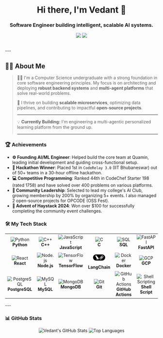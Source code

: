 <h1 align="center">Hi there, I'm Vedant 👋</h1>

<h3 align="center">Software Engineer building intelligent, scalable AI systems.</h3>

<p align="center">
  <a href="https://linkedin.com/in/thevedantyadav" target="_blank"><img src="https://img.shields.io/badge/LinkedIn-0077B5?style=for-the-badge&logo=linkedin&logoColor=white" height="30"></a>
  <a href="mailto:v010010001@gmail.com"><img src="https://img.shields.io/badge/Email-EA4335?style=for-the-badge&logo=gmail&logoColor=white" height="30"></a>
</p>
<br>
---

## 🙋‍♂️ About Me

> 👨‍💻 I'm a Computer Science undergraduate with a strong foundation in core software engineering principles. My focus is on architecting and deploying **robust backend systems** and **multi-agent platforms** that solve real-world problems.
>
> 🚀 I thrive on building **scalable microservices**, optimizing data pipelines, and contributing to impactful **open-source projects**.
>
>---
>
> 💡 **Currently Building:** I'm engineering a multi-agentic personalized learning platform from the ground up.
>
>---

### 🏆 Achievements

* **⚙️ Founding AI/ML Engineer**: Helped build the core team at Quamin, leading initial development and guiding cross-functional setup. 
* **🥇 Hackathon Winner**: Placed 1st in `CodeRelay 3.0` (IIT Bhubaneswar) out of 50+ teams in a 30-hour offline hackathon. 
* **💻 Competitive Programming**: Ranked 44th in CodeChef Starter 198 (rated 1758)  and have solved over 400 problems on various platforms. 
* **👥 Community Leadership**: Selected to lead my college's AI Club, growing membership by 200% by organizing 5+ events.  I also managed 2 open-source projects for OPCODE (OSS Fest). 
* **🎉 Advent of Haystack 2024**: Won over $100 for successfully completing the community event challenges. 

### 🛠️ My Tech Stack

<table>
  <tr>
    <td align="center" width="120">
      <img src="https://cdn.jsdelivr.net/gh/devicons/devicon/icons/python/python-original.svg" width="40" height="40" alt="Python" />
      <br><strong>Python</strong>
    </td>
    <td align="center" width="120">
      <img src="https://cdn.jsdelivr.net/gh/devicons/devicon/icons/cplusplus/cplusplus-original.svg" width="40" height="40" alt="C++" />
      <br><strong>C++</strong>
    </td>
    <td align="center" width="120">
      <img src="https://cdn.jsdelivr.net/gh/devicons/devicon/icons/javascript/javascript-original.svg" width="40" height="40" alt="JavaScript" />
      <br><strong>JavaScript</strong>
    </td>
    <td align="center" width="120">
      <img src="https://cdn.jsdelivr.net/gh/devicons/devicon/icons/c/c-original.svg" width="40" height="40" alt="C" />
      <br><strong>C</strong>
    </td>
    <td align="center" width="120">
      <img src="https://cdn.jsdelivr.net/gh/devicons/devicon/icons/sqldeveloper/sqldeveloper-original.svg" width="40" height="40" alt="SQL" />
      <br><strong>SQL</strong>
    </td>
     <td align="center" width="120">
      <img src="https://github.com/gilbarbara/logos/blob/main/logos/fastapi-icon.svg" width="40" height="40" alt="FastAPI" />
      <br><strong>FastAPI</strong>
    </td>
  </tr>
  <tr>
    <td align="center" width="120">
      <img src="https://cdn.jsdelivr.net/gh/devicons/devicon/icons/react/react-original.svg" width="40" height="40" alt="React" />
      <br><strong>React</strong>
    </td>
    <td align="center" width="120">
      <img src="https://cdn.jsdelivr.net/gh/devicons/devicon/icons/nodejs/nodejs-original.svg" width="40" height="40" alt="Node.js" />
      <br><strong>Node.js</strong>
    </td>
    <td align="center" width="120">
        <img src="https://cdn.jsdelivr.net/gh/devicons/devicon/icons/tensorflow/tensorflow-original.svg" width="40" height="40" alt="TensorFlow" />
        <br><strong>TensorFlow</strong>
    </td>
    <td align="center" width="120">
      <img src="https://github.com/simple-icons/simple-icons/blob/master/icons/langchain.svg" width="40" height="40" alt="LangChain" />
      <br><strong>LangChain</strong>
    </td>
    <td align="center" width="120">
      <img src="https://cdn.jsdelivr.net/gh/devicons/devicon/icons/docker/docker-original.svg" width="40" height="40" alt="Docker" />
      <br><strong>Docker</strong>
    </td>
    <td align="center" width="120">
      <img src="https://cdn.jsdelivr.net/gh/devicons/devicon/icons/googlecloud/googlecloud-original.svg" width="40" height="40" alt="GCP" />
      <br><strong>GCP</strong>
    </td>
  </tr>
  <tr>
    <td align="center" width="120">
      <img src="https://cdn.jsdelivr.net/gh/devicons/devicon/icons/postgresql/postgresql-original.svg" width="40" height="40" alt="PostgreSQL" />
      <br><strong>PostgreSQL</strong>
    </td>
    <td align="center" width="120">
      <img src="https://cdn.jsdelivr.net/gh/devicons/devicon/icons/mysql/mysql-original.svg" width="40" height="40" alt="MySQL" />
      <br><strong>MySQL</strong>
    </td>
    <td align="center" width="120">
      <img src="https://cdn.jsdelivr.net/gh/devicons/devicon/icons/mongodb/mongodb-original.svg" width="40" height="40" alt="MongoDB" />
      <br><strong>MongoDB</strong>
    </td>
    <td align="center" width="120">
      <img src="https://cdn.jsdelivr.net/gh/devicons/devicon/icons/git/git-original.svg" width="40" height="40" alt="Git" />
      <br><strong>Git</strong>
    </td>
    <td align="center" width="120">
      <img src="https://cdn.jsdelivr.net/gh/devicons/devicon/icons/githubactions/githubactions-original.svg" width="40" height="40" alt="GitHub Actions" />
      <br><strong>GitHub Actions</strong>
    </td>
    <td align="center" width="120">
      <img src="https://cdn.jsdelivr.net/gh/devicons/devicon/icons/bash/bash-original.svg" width="40" height="40" alt="Shell Scripting" />
      <br><strong>Shell Script</strong>
    </td>
  </tr>
</table>
---

### 📊 GitHub Stats

<p align="center">
  <img src="https://github-readme-stats.vercel.app/api?username=TheMimikyu&show_icons=true&theme=radical" alt="Vedant's GitHub Stats" />
  <img src="https://github-readme-stats.vercel.app/api/top-langs/?username=TheMimikyu&layout=compact&theme=radical" alt="Top Languages" />
</p>

